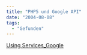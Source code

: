 ```yaml
---
title: "PHP5 und Google API"
date: "2004-08-08"
tags:
  - "Gefunden"
---
```


[Using Services\_Google](http://www.jellybob.co.uk/archives/79_Using_Services_Google.html)
